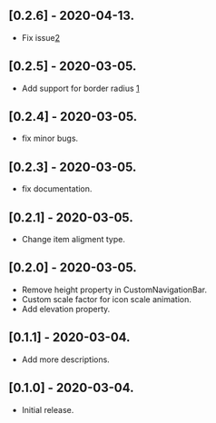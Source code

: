 ## [0.2.6] - 2020-04-13.
* Fix issue[2](https://github.com/rickywen911/custom_bubble_navigation_bar/issues/2)

## [0.2.5] - 2020-03-05.
* Add support for border radius [1](https://github.com/rickywen911/custom_bubble_navigation_bar/issues/1)

## [0.2.4] - 2020-03-05.

* fix minor bugs.

## [0.2.3] - 2020-03-05.

* fix documentation.

## [0.2.1] - 2020-03-05.

* Change item aligment type.

## [0.2.0] - 2020-03-05.

* Remove height property in CustomNavigationBar. 
* Custom scale factor for icon scale animation.
* Add elevation property.

## [0.1.1] - 2020-03-04.

* Add more descriptions.

## [0.1.0] - 2020-03-04.

* Initial release.


